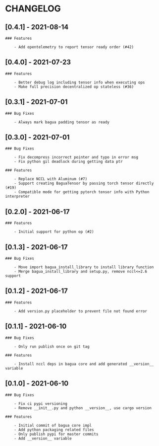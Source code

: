 # CHANGELOG

## [0.4.1] - 2021-08-14

    ### Features
    
        - Add opentelemetry to report tensor ready order (#42)


## [0.4.0] - 2021-07-23

    ### Features
    
        - Better debug log including tensor info when executing ops
        - Make full precision decentralized op stateless (#36)


## [0.3.1] - 2021-07-01

    ### Bug Fixes
    
        - Always mark bagua padding tensor as ready


## [0.3.0] - 2021-07-01

    ### Bug Fixes
    
        - Fix decompress incorrect pointer and typo in error msg
        - Fix python gil deadlock during getting data ptr

    ### Features
    
        - Replace NCCL with Aluminum (#7)
        - Support creating BaguaTensor by passing torch tensor directly (#19)
        - Compatible mode for getting pytorch tensor info with Python interpreter


## [0.2.0] - 2021-06-17

    ### Features
    
        - Initial support for python op (#2)


## [0.1.3] - 2021-06-17

    ### Bug Fixes
    
        - Move import bagua_install_library to install library function
        - Merge bagua_install_library and setup.py, remove nccl<=2.6 support


## [0.1.2] - 2021-06-17

    ### Features
    
        - Add version.py placeholder to prevent file not found error


## [0.1.1] - 2021-06-10

    ### Bug Fixes
    
        - Only run publish once on git tag

    ### Features
    
        - Install nccl deps in bagua core and add generated __version__ variable


## [0.1.0] - 2021-06-10

    ### Bug Fixes
    
        - Fix ci pypi versioning
        - Remove __init__.py and python __version__, use cargo version

    ### Features
    
        - Initial commit of bagua core impl
        - Add python packaging related files
        - Only publish pypi for master commits
        - Add __version__ variable


